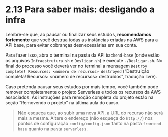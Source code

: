 # 2.13 Para saber mais: desligando a infra

Lembre-se que, ao pausar ou finalizar seus estudos, **recomendamos fortemente** que você destrua todas as instâncias criadas na AWS para a API base, para evitar cobranças desnecessárias em sua conta.

Para fazer isso, abra o terminal na pasta da API `backend-base` (onde estão os arquivos `Infraestrutura.sh` e `Desligar.sh`) e execute `./Desligar.sh`. No final do processo você deverá ver no terminal a mensagem `Destroy complete! Resources: <número de recursos> destroyed` (“Destruição completa! Recursos: <número de recursos> destruídos”, tradução livre).

Caso pretenda pausar seus estudos por mais tempo, você também pode remover completamente o projeto Serverless e todos os recursos da AWS associados. As instruções para remoção completa do projeto estão na seção “Removendo o projeto” na última aula do curso.

> Não esqueça que, ao subir uma nova API, a URL do recurso não será mais a mesma. Altere o endereço (não esqueça do `http://`) nos pontos de configuração `config/config.json` tanto na pasta `frontend-base` quanto na pasta `serverless`.